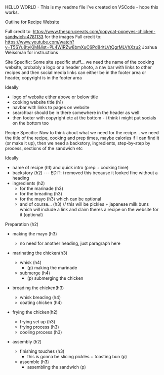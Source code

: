 HELLO WORLD -
This is my readme file I've created on VSCode - hope this works.

Outline for Recipe Website

Full credit to: https://www.thespruceeats.com/copycat-popeyes-chicken-sandwich-4781133 for the images
Full credit to: https://www.youtube.com/watch?v=T5SYu8tyKjM&list=PL4WiRZw8bmXuC6Pd84tLVtQgrMLVhXzu2 Joshua Weissman for instructions

Site Specific:
Some site specific stuff... we need the name of the cooking website, probably a logo or a header photo, a nav bar with links to other recipes and then social media links can either be in the footer area or header, copyright is in the footer area

Ideally
- logo of website either above or below title
- cooking website title (h1)
- navbar with links to pages on website
- searchbar should be in there somewhere in the header as well
- then footer with copyright etc at the bottom - i think i might put socials on the bottom too 

Recipe Specific:
Now to think about what we need for the recipe... we need the title of the recipe, cooking and prep times, maybe calories if I can find it (or make it up), then we need a backstory, ingredients, step-by-step by process, sections of the sandwich etc

Ideally
- name of recipe (h1) and quick intro (prep + cooking time)
- backstory (h2) --- EDIT: i removed this because it looked fine without a heading 
- ingredients (h2)
    - for the marinade (h3)
    - for the breading (h3)
    - for the mayo (h3) which can be optional
    - and of course... (h3) // this will be pickles + japanese milk buns which will include a link and claim theres a recipe on the website for it (optional)

Preparation (h2)
- making the mayo (h3)
    - no need for another heading, just paragraph here
- marinating the chicken(h3)
    - whisk (h4)
        - (p) making the marinade
    - submerge (h4)
        - (p) submerging the chicken
- breading the chicken(h3)
    - whisk breading (h4)
    - coating chicken (h4)

- frying the chicken(h2)
    - frying set up (h3)
    - frying process (h3)
    - cooling process (h3)

- assembly (h2)
    - finishing touches (h3) 
        - this is gonna be slicing pickles + toasting bun (p)
    - assemble (h3)
        - assembling the sandwich (p)
